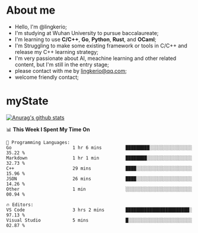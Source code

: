 # About me

- Hello, I'm @lingkerio; 
- I'm studying at Wuhan University to pursue baccalaureate;
- I'm learning to use **C/C++**, **Go**, **Python**, **Rust**, and **OCaml**;
- I'm Struggling to make some existing framework or tools in C/C++ and release my C++ learning strategy;
- I'm very passionate about AI, meachine learning and other related content, but I'm still in the entry stage;
- please contact with me by lingkerio@qq.com;
- welcome friendly contact;


# myState
[![Anurag's github stats](https://github-readme-stats.vercel.app/api?username=lingkerio&count_private=true&show_icons=true&theme=radical "![Anurag's github stats")](https://github.com/anuraghazra/github-readme-stats)

<!--[![Top Langs](https://github-readme-stats.vercel.app/api/top-langs/?username=lingkerio&layout=compact)](https://github.com/anuraghazra/github-readme-stats)-->

<!--START_SECTION:waka-->
📊 **This Week I Spent My Time On** 

```text
💬 Programming Languages: 
Go                       1 hr 6 mins         █████████░░░░░░░░░░░░░░░░   35.22 % 
Markdown                 1 hr 1 min          ████████░░░░░░░░░░░░░░░░░   32.73 % 
C++                      29 mins             ████░░░░░░░░░░░░░░░░░░░░░   15.96 % 
JSON                     26 mins             ████░░░░░░░░░░░░░░░░░░░░░   14.26 % 
Other                    1 min               ░░░░░░░░░░░░░░░░░░░░░░░░░   00.94 % 

🔥 Editors: 
VS Code                  3 hrs 2 mins        ████████████████████████░   97.13 % 
Visual Studio            5 mins              █░░░░░░░░░░░░░░░░░░░░░░░░   02.87 % 
```


<!--END_SECTION:waka-->

